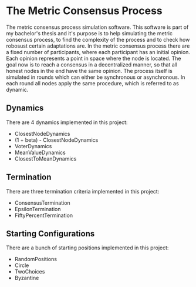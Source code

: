 # The Metric Consensus Process
The metric consensus process simulation software.
This software is part of my bachelor's thesis and it's purpose is to help simulating the metric consensus process, to find the complexity of the process and to check how robosust certain adaptations are.
In the metric consensus process there are a fixed number of participants, where each participant has an initial opinion. 
Each opinion represents a point in space where the node is located. 
The goal now is to reach a consensus in a decentralized manner, so that all honest nodes in the end have the same opinion.
The process itself is simulated in rounds which can either be synchronous or asynchronous.
In each round all nodes apply the same procedure, which is referred to as dynamic.

## Dynamics
There are 4 dynamics implemented in this project:
- ClosestNodeDynamics
- (1 + beta) - ClosestNodeDynamics
- VoterDynamics
- MeanValueDynamics
- ClosestToMeanDynamics

## Termination
There are three termination criteria implemented in this project:
- ConsensusTermination
- EpsilonTermination
- FiftyPercentTermination

## Starting Configurations
There are a bunch of starting positions implemented in this project:
- RandomPositions
- Circle
- TwoChoices
- Byzantine
